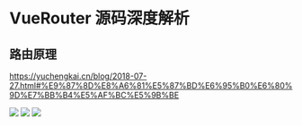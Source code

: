 # VueRouter 源码深度解析

## 路由原理

https://yuchengkai.cn/blog/2018-07-27.html#%E9%87%8D%E8%A6%81%E5%87%BD%E6%95%B0%E6%80%9D%E7%BB%B4%E5%AF%BC%E5%9B%BE

![](vue-router-hash.png)
![](vue-router-history.png)
![](vue-router-源码.png)